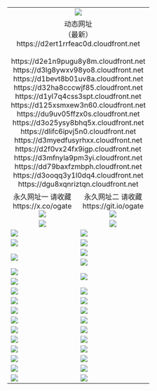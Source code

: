 ﻿<table>
  <tr></tr>
  <tr><td colspan=2 align=center><img src="https://d2ert1rrfeac0d.cloudfront.net/Up/oGate.jpg" /></td></tr>
  <tr><td colspan=2 align=center>动态网址<br/>（最新）
<br>https://d2ert1rrfeac0d.cloudfront.net
<br>
<br>https://d2e1n9pugu8y8m.cloudfront.net
<br>https://d3lg8ywxv98yo8.cloudfront.net
<br>https://d1bevt8b01uv8a.cloudfront.net
<br>https://d32ha8cccwjf85.cloudfront.net
<br>https://d1yl7q4css3spt.cloudfront.net
<br>https://d125xsmxew3n60.cloudfront.net
<br>https://du9uv05ffzx0s.cloudfront.net
<br>https://d3o25ysy8bhq5x.cloudfront.net
<br>https://dlifc6ipvj5n0.cloudfront.net
<br>https://d3myedfusyrhxx.cloudfront.net
<br>https://d2f0vx24fx9igp.cloudfront.net
<br>https://d3mfnyla9pm3yi.cloudfront.net
<br>https://dd79baxfzmbph.cloudfront.net
<br>https://d3ooqq3y1l0dq4.cloudfront.net
<br>https://dgu8xqnriztqn.cloudfront.net
    </td>
  </tr>
  <tr>
    <td align=center>永久网址一 请收藏<br/>https://x.co/ogate<br><img src="https://d2ert1rrfeac0d.cloudfront.net/Up/0WMGD1.png" /></td>
    <td align=center>永久网址二 请收藏<br/>https://git.io/ogate<br><img src="https://d2ert1rrfeac0d.cloudfront.net/Up/0WMGD2.png" /></td>
  </tr>
  <tr>
    <td align=center><a href="https://d2ert1rrfeac0d.cloudfront.net/?from=github"><img src="https://d2ert1rrfeac0d.cloudfront.net/Up/0WMPG.jpg" /></a></td>
    <td align=center><a href="https://d2ert1rrfeac0d.cloudfront.net/ogUP.aspx?name=0oGate.apk&from=github"><img src="https://d2ert1rrfeac0d.cloudfront.net/Up/0WMAZ.jpg" /></a></td>
  </tr>
  <tr>
    <td><a href="https://d2ert1rrfeac0d.cloudfront.net/oNote.aspx?id=oGate&from=github" target="_blank"><img src="https://d2ert1rrfeac0d.cloudfront.net/Up/0WCYY.jpg" /></a></td>
    <td><a href="https://d2ert1rrfeac0d.cloudfront.net/oNote.aspx?id=oNote&from=github" target="_blank"><img src="https://d2ert1rrfeac0d.cloudfront.net/Up/0WZTT.jpg" /></a></td>
  </tr>
  <tr>
    <td><a href="https://d2ert1rrfeac0d.cloudfront.net/ogDY.aspx?from=github" target="_blank"><img src="https://d2ert1rrfeac0d.cloudfront.net/Up/DY.jpg"/></a></td>
    <td><a href="https://d2ert1rrfeac0d.cloudfront.net/ogST.aspx?from=github" target="_blank"><img src="https://d2ert1rrfeac0d.cloudfront.net/Up/ST.jpg"/></a></td>
  </tr>
  <tr>
    <td rowspan=2><a href="https://d2ert1rrfeac0d.cloudfront.net/ogUP.aspx?name=WJ.mp4&from=github" target="_blank"><img src="https://d2ert1rrfeac0d.cloudfront.net/Up/WJ.jpg" /></a></td>
    <td><a href="https://d2ert1rrfeac0d.cloudfront.net/ogUP.aspx?name=DKC.mp4&count=17&from=github" target="_blank"><img src="https://d2ert1rrfeac0d.cloudfront.net/Up/DKC.jpg" /></a></td> 
  </tr>
  <tr>
    <td><a href="https://d2ert1rrfeac0d.cloudfront.net/ogUP.aspx?name=LRWS.mp4&count=6B:14,5A:10,5B:35,4A:14,4B:19,3A:10,3B:26,2A:16,2B:21,1A:23,1B:29&from=github" target="_blank"><img src="https://d2ert1rrfeac0d.cloudfront.net/Up/LRWS.jpg" /></a></td>
  </tr>
  <tr>
    <td><a href="https://d2ert1rrfeac0d.cloudfront.net/ogUP.aspx?name=JQR.mp4&count=2&from=github" target="_blank"><img src="https://d2ert1rrfeac0d.cloudfront.net/Up/JQR.jpg" /></a></td>   
    <td rowspan=2><a href="https://d2ert1rrfeac0d.cloudfront.net/ogUP.aspx?name=JP.mp4&count=9&from=github" target="_blank"><img src="https://d2ert1rrfeac0d.cloudfront.net/Up/JP.jpg" /></td>
  </tr>
  <tr>
    <td><a href="https://d2ert1rrfeac0d.cloudfront.net/ogUP.aspx?name=ZSJ.mp4&count=16&from=github" target="_blank"><img src="https://d2ert1rrfeac0d.cloudfront.net/Up/ZSJ.jpg" /></a></td>
  </tr>
  <tr>
    <td><a href="https://d2ert1rrfeac0d.cloudfront.net/ogUP.aspx?name=SSZJ.mp4&count=7&current=2&from=github" target="_blank"><img src="https://d2ert1rrfeac0d.cloudfront.net/Up/SSZJ.jpg" /></a></td>
    <td><a href="https://d2ert1rrfeac0d.cloudfront.net/ogUP.aspx?name=WH.mp4&from=github" target="_blank"><img src="https://d2ert1rrfeac0d.cloudfront.net/Up/WH.jpg" /></a></td>
  </tr>
  <tr>
    <td><a href="https://d2ert1rrfeac0d.cloudfront.net/ogUP.aspx?name=DWHM.mp4&from=github" target="_blank"><img src="https://d2ert1rrfeac0d.cloudfront.net/Up/DWHM.jpg" /></a></td>
    <td><a href="https://d2ert1rrfeac0d.cloudfront.net/ogUP.aspx?name=XTFY.mp4&count=24&from=github" target="_blank"><img src="https://d2ert1rrfeac0d.cloudfront.net/Up/XTFY.jpg" /></a></td>
  </tr>
  <tr>
    <td><a href="https://d2ert1rrfeac0d.cloudfront.net/ogUP.aspx?name=4SQQ.mp4&count=06:10&current=06:10&from=github" target="_blank"><img src="https://d2ert1rrfeac0d.cloudfront.net/Up/4SQQ0.jpg" /></a></td>
    <td><a href="https://d2ert1rrfeac0d.cloudfront.net/ogUP.aspx?name=4SHQ.mp4&count=06:10&current=06:10&from=github" target="_blank"><img src="https://d2ert1rrfeac0d.cloudfront.net/Up/4SHQ0.jpg" /></a></td>
  </tr>
  <tr>
    <td><a href="https://d2ert1rrfeac0d.cloudfront.net/ogUP.aspx?name=4SZG.mp4&count=06:9&current=06:9&from=github" target="_blank"><img src="https://d2ert1rrfeac0d.cloudfront.net/Up/4SZG0.jpg" /></a></td>
    <td><a href="https://d2ert1rrfeac0d.cloudfront.net/ogUP.aspx?name=4SDJ.mp4&count=06:14&current=06:13&from=github" target="_blank"><img src="https://d2ert1rrfeac0d.cloudfront.net/Up/4SDJ0.jpg" /></a></td>
  </tr>
  <tr>
    <td><a href="https://d2ert1rrfeac0d.cloudfront.net/onUP.aspx?name=https://x.co/dtw99&from=github" target="_blank"><img src="https://d2ert1rrfeac0d.cloudfront.net/Up/0DTW.jpg"/></a></td>
    <td><a href="https://d2ert1rrfeac0d.cloudfront.net/onUP.aspx?name=https://d2tyo2h9ydw5hf.cloudfront.net/acenter/&from=github" target="_blank"><img src="https://d2ert1rrfeac0d.cloudfront.net/Up/0TDW.jpg" /></a></td>
  </tr>
  <tr>
    <td><a href="https://d2ert1rrfeac0d.cloudfront.net/onUP.aspx?name=https://d3qz7yth5i2rae.cloudfront.net/gb/nsc413.htm&from=github" target="_blank"><img src="https://d2ert1rrfeac0d.cloudfront.net/Up/0DJY.jpg" /></a></td>
    <td><a href="https://d2ert1rrfeac0d.cloudfront.net/onUP.aspx?name=https://dgyo0jey7vwa5.cloudfront.net/xtr/gb/prog204.html&from=github" target="_blank"><img src="https://d2ert1rrfeac0d.cloudfront.net/Up/0XTR.jpg" /></a></td>
  </tr>
  <tr>
    <td><a href="https://d2ert1rrfeac0d.cloudfront.net/onUP.aspx?name=https://d7203y8eitivv.cloudfront.net&from=github" target="_blank"><img src="https://d2ert1rrfeac0d.cloudfront.net/Up/0MHW.jpg" /></a></td>
    <td><a href="https://d2ert1rrfeac0d.cloudfront.net/onUP.aspx?name=https://d38z1xzg5vtneh.cloudfront.net&from=github" target="_blank"><img src="https://d2ert1rrfeac0d.cloudfront.net/Up/0ZJW.jpg" /></a></td>
  </tr>
  <tr>
    <td><a href="https://d2ert1rrfeac0d.cloudfront.net/ogUP.aspx?name=FG.zip&from=github" target="_blank"><img src="https://d2ert1rrfeac0d.cloudfront.net/Up/FG.jpg" /></a></td>
    <td><a href="https://d2ert1rrfeac0d.cloudfront.net/ogUP.aspx?name=FGA.apk&from=github" target="_blank"><img src="https://d2ert1rrfeac0d.cloudfront.net/Up/FGA.jpg" /></a></td>
  </tr>
  <tr>
    <td><a href="https://d2ert1rrfeac0d.cloudfront.net/ogUP.aspx?name=U.zip&from=github" target="_blank"><img src="https://d2ert1rrfeac0d.cloudfront.net/Up/U.jpg" /></a></td>
    <td><a href="https://d2ert1rrfeac0d.cloudfront.net/ogUP.aspx?name=UA.apk&from=github" target="_blank"><img src="https://d2ert1rrfeac0d.cloudfront.net/Up/UA.jpg" /></a></td>
  </tr>
  <tr>
    <td><a href="https://d2ert1rrfeac0d.cloudfront.net/ogUP.aspx?name=0iPPOTV.zip&from=github" target="_blank"><img src="https://d2ert1rrfeac0d.cloudfront.net/Up/0iPPOTV.jpg" /></a></td>
    <td><a href="https://d2ert1rrfeac0d.cloudfront.net/ogUP.aspx?name=0iNTD.apk&from=github" target="_blank"><img src="https://d2ert1rrfeac0d.cloudfront.net/Up/0iNTD.jpg" /></a></td>
  </tr>
</table>
